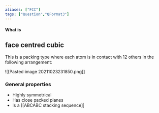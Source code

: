 ```yaml
---
aliases: ["FCC"]
tags: ["Question","QFormat3"]
---
```


#### What is
## face centred cubic
This is a packing type where each atom is in contact with 12 others in the following arrangement:

![[Pasted image 20211023231850.png]]

### General properties
- Highly symmetrical
- Has close packed planes
- Is a [[ABCABC stacking sequence]]